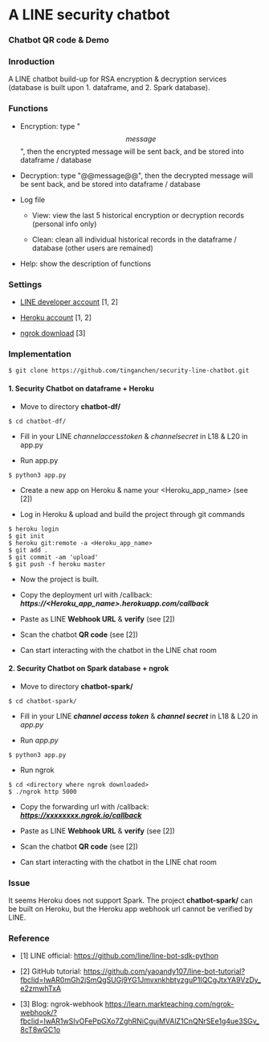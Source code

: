 # A LINE security chatbot

### Chatbot QR code & Demo


### Inroduction

A LINE chatbot build-up for RSA encryption & decryption services (database is built upon 1. dataframe, and 2. Spark database).

### Functions

- Encryption: type "$$message$$", then the encrypted message will be sent back, and be stored into dataframe / database

- Decryption: type "@@message@@", then the decrypted message will be sent back, and be stored into dataframe / database

- Log file

  * View: view the last 5 historical encryption or decryption records (personal info only)
  
  * Clean: clean all individual historical records in the dataframe / database (other users are remained)
  
- Help: show the description of functions



### Settings

- [LINE developer account](https://developers.line.biz/console/) [1, 2]

- [Heroku account](https://dashboard.heroku.com/apps) [1, 2]

- [ngrok download](https://ngrok.com/) [3]

### Implementation

```shell
$ git clone https://github.com/tinganchen/security-line-chatbot.git
```

#### 1. Security Chatbot on dataframe + Heroku

- Move to directory **chatbot-df/**

```shell
$ cd chatbot-df/
```

- Fill in your LINE $channel access token$ & $channel secret$ in L18 & L20 in app.py

- Run app.py

```shell
$ python3 app.py
```
- Create a new app on Heroku & name your <Heroku_app_name> (see [2])

- Log in Heroku & upload and build the project through git commands
  
```shell
$ heroku login
$ git init
$ heroku git:remote -a <Heroku_app_name>
$ git add .
$ git commit -am 'upload'
$ git push -f heroku master
```
- Now the project is built. 
  
- Copy the deployment url with /callback: **_https://<Heroku_app_name>.herokuapp.com/callback_** 

- Paste as LINE **Webhook URL** & **verify** (see [2]) 
  
- Scan the chatbot **QR code** (see [2]) 

- Can start interacting with the chatbot in the LINE chat room

  
#### 2. Security Chatbot on Spark database + ngrok

- Move to directory **chatbot-spark/**

```shell
$ cd chatbot-spark/
```
- Fill in your LINE **_channel access token_** & **_channel secret_** in L18 & L20 in _app.py_

- Run _app.py_

```shell
$ python3 app.py
```
- Run ngrok

```shell
$ cd <directory where ngrok downloaded>
$ ./ngrok http 5000
```

- Copy the forwarding url with /callback: **_https://xxxxxxxx.ngrok.io/callback_**

- Paste as LINE **Webhook URL** & **verify** (see [2]) 

- Scan the chatbot **QR code** (see [2]) 

- Can start interacting with the chatbot in the LINE chat room


### Issue
  
It seems Heroku does not support Spark. The project **chatbot-spark/** can be built on Heroku, but the Heroku app webhook url cannot be verified by LINE.

  
### Reference

- [1] LINE official: https://github.com/line/line-bot-sdk-python

- [2] GitHub tutorial: https://github.com/yaoandy107/line-bot-tutorial?fbclid=IwAR0mGh2jSmQgSUGj9YG1JmvxnkhbtyzguP1IQCgJtxYA9VzDy_e2zmwhTxA

- [3] Blog: ngrok-webhook https://learn.markteaching.com/ngrok-webhook/?fbclid=IwAR1wSIvOFePpGXo7ZghRNiCgujMVAlZ1CnQNrSEe1g4ue3SGv_8cT8wGC1o
